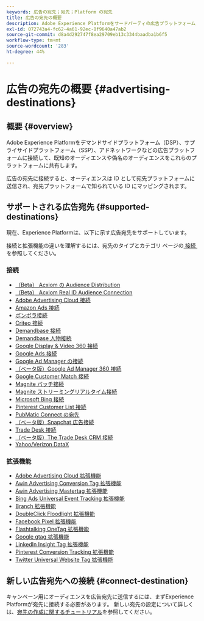 ```yaml
---
keywords: 広告の宛先；宛先；Platform の宛先
title: 広告の宛先の概要
description: Adobe Experience Platformをサードパーティの広告プラットフォーム（DSP、広告ネットワーク、SSP など）に接続し、偽名オーディエンスをこれらのプラットフォームに共有します。
exl-id: 072743a4-fc62-4a61-92ec-8f9640a47ab2
source-git-commit: d8a4d292747f8ea29709eb13c3344baadba1b6f5
workflow-type: tm+mt
source-wordcount: '283'
ht-degree: 44%

---
```


# 広告の宛先の概要 {#advertising-destinations}

## 概要 {#overview}

Adobe Experience Platformをデマンドサイドプラットフォーム（DSP）、サプライサイドプラットフォーム（SSP）、アドネットワークなどの広告プラットフォームに接続して、既知のオーディエンスや偽名のオーディエンスをこれらのプラットフォームに共有します。

広告の宛先に接続すると、オーディエンスは ID として宛先プラットフォームに送信され、宛先プラットフォームで知られている ID にマッピングされます。

## サポートされる広告宛先 {#supported-destinations}

現在、Experience Platformは、以下に示す広告宛先をサポートしています。

接続と拡張機能の違いを理解するには、宛先のタイプとカテゴリ ページの [&#x200B; 接続 &#x200B;](../../destination-types.md#connections) を参照してください。

### 接続

* [（Beta） Acxiom の Audience Distribution](acxiom-audience-connection.md)
* [（Beta） Acxiom Real ID Audience Connection](acxiom-real-id-audience-connection.md)
* [Adobe Advertising Cloud 接続](adobe-advertising-cloud-connection.md)
* [Amazon Ads 接続](amazon-ads.md)
* [ボンボラ接続](bombora.md)
* [Criteo 接続](criteo.md)
* [Demandbase 接続](demandbase.md)
* [Demandbase 人物接続](demandbase-people.md)
* [Google Display &amp; Video 360 接続](google-dv360.md)
* [Google Ads 接続](google-ads-destination.md)
* [Google Ad Manager の接続](google-ad-manager.md)
* [（ベータ版）Google Ad Manager 360 接続](google-ad-manager-360-connection.md)
* [Google Customer Match 接続](google-customer-match.md)
* [Magnite バッチ接続](magnite-batch.md)
* [Magnite ストリーミングリアルタイム接続](magnite-streaming.md)
* [Microsoft Bing 接続](bing.md)
* [Pinterest Customer List 接続](pinterest.md)
* [PubMatic Connect の宛先](pubmatic.md)
* [（ベータ版）Snapchat 広告接続](snap-inc.md)
* [Trade Desk 接続](tradedesk.md)
* [（ベータ版）The Trade Desk CRM 接続](tradedesk-emails.md)
* [Yahoo/Verizon DataX](datax.md)

### 拡張機能

* [Adobe Advertising Cloud 拡張機能](adobe-advertising-cloud.md)
* [Awin Advertising Conversion Tag 拡張機能](awin-conversiontag.md)
* [Awin Advertising Mastertag 拡張機能](awin-mastertag.md)
* [Bing Ads Universal Event Tracking 拡張機能](bing-ads.md)
* [Branch 拡張機能](branch.md)
* [DoubleClick Floodlight 拡張機能](doubleclick-floodlight.md)
* [Facebook Pixel 拡張機能](facebook-pixel.md)
* [Flashtalking OneTag 拡張機能](flashtalking.md)
* [Google gtag 拡張機能](gtag-advertising.md)
* [LinkedIn Insight Tag 拡張機能](linkedin.md)
* [Pinterest Conversion Tracking 拡張機能](pinterest-extension.md)
* [Twitter Universal Website Tag 拡張機能](twitter-uwt.md)

## 新しい広告宛先への接続 {#connect-destination}

キャンペーン用にオーディエンスを広告宛先に送信するには、まずExperience Platformが宛先に接続する必要があります。 新しい宛先の設定について詳しくは、[宛先の作成に関するチュートリアル](../../ui/connect-destination.md)を参照してください。
